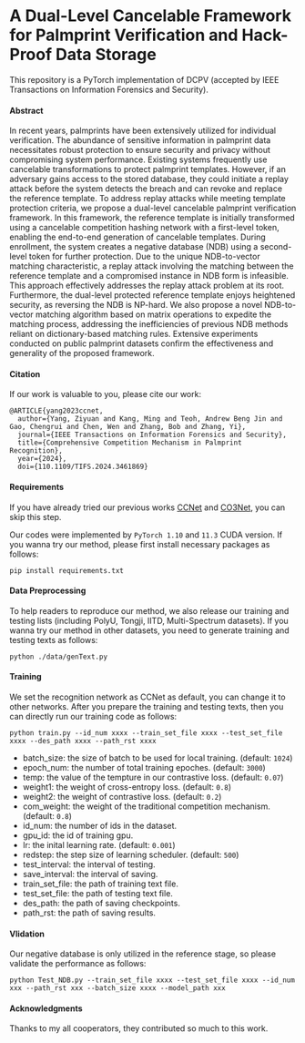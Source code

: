 # A Dual-Level Cancelable Framework for Palmprint Verification and Hack-Proof Data Storage
This repository is a PyTorch implementation of DCPV (accepted by IEEE Transactions on Information Forensics and Security).

#### Abstract
In recent years, palmprints have been extensively utilized for individual verification. The abundance of sensitive information in palmprint data necessitates robust protection to ensure security and privacy without compromising system performance. Existing systems frequently use cancelable transformations to protect palmprint templates. However, if an adversary gains access to the stored database, they could initiate a replay attack before the system detects the breach and can revoke and replace the reference template. To address replay attacks while meeting template protection criteria, we propose a dual-level cancelable palmprint verification framework. In this framework, the reference template is initially transformed using a cancelable competition hashing network with a first-level token, enabling the end-to-end generation of cancelable templates. During enrollment, the system creates a negative database (NDB) using a second-level token for further protection. Due to the unique NDB-to-vector matching characteristic, a replay attack involving the matching between the reference template and a compromised instance in NDB form is infeasible. This approach effectively addresses the replay attack problem at its root. Furthermore, the dual-level protected reference template enjoys heightened security, as reversing the NDB is NP-hard. We also propose a novel NDB-to-vector matching algorithm based on matrix operations to expedite the matching process, addressing the inefficiencies of previous NDB methods reliant on dictionary-based matching rules. Extensive experiments conducted on public palmprint datasets confirm the effectiveness and generality of the proposed framework.

#### Citation
If our work is valuable to you, please cite our work:
```
@ARTICLE{yang2023ccnet,
  author={Yang, Ziyuan and Kang, Ming and Teoh, Andrew Beng Jin and Gao, Chengrui and Chen, Wen and Zhang, Bob and Zhang, Yi},
  journal={IEEE Transactions on Information Forensics and Security}, 
  title={Comprehensive Competition Mechanism in Palmprint Recognition}, 
  year={2024},
  doi={110.1109/TIFS.2024.3461869}
```

#### Requirements

If you have already tried our previous works [CCNet](https://github.com/Zi-YuanYang/CCNet/) and [CO3Net](https://github.com/Zi-YuanYang/CO3Net), you can skip this step.

Our codes were implemented by ```PyTorch 1.10``` and ```11.3``` CUDA version. If you wanna try our method, please first install necessary packages as follows:

```
pip install requirements.txt
```

#### Data Preprocessing
To help readers to reproduce our method, we also release our training and testing lists (including PolyU, Tongji, IITD, Multi-Spectrum datasets). If you wanna try our method in other datasets, you need to generate training and testing texts as follows:

```
python ./data/genText.py
```

#### Training
We set the recognition network as CCNet as default, you can change it to other networks. After you prepare the training and testing texts, then you can directly run our training code as follows:

```
python train.py --id_num xxxx --train_set_file xxxx --test_set_file xxxx --des_path xxxx --path_rst xxxx
```

* batch_size: the size of batch to be used for local training. (default: ```1024```)
* epoch_num: the number of total training epoches. (default: ```3000```)
* temp: the value of the tempture in our contrastive loss. (default: ```0.07```)
* weight1: the weight of cross-entropy loss. (default: ```0.8```)
* weight2: the weight of contrastive loss. (default: ```0.2```)
* com_weight: the weight of the traditional competition mechanism. (default: ```0.8```)
* id_num: the number of ids in the dataset.
* gpu_id: the id of training gpu.
* lr: the inital learning rate. (default: ```0.001```)
* redstep: the step size of learning scheduler. (default: ```500```)
* test_interval: the interval of testing.
* save_interval: the interval of saving.
* train_set_file: the path of training text file.
* test_set_file: the path of testing text file.
* des_path: the path of saving checkpoints.
* path_rst: the path of saving results.


#### Vlidation
Our negative database is only utilized in the reference stage, so please validate the performance as follows:
```
python Test_NDB.py --train_set_file xxxx --test_set_file xxxx --id_num xxx --path_rst xxx --batch_size xxxx --model_path xxx
```

#### Acknowledgments
Thanks to my all cooperators, they contributed so much to this work.
